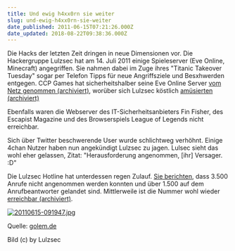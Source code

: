 ```yaml
---
title: Und ewig h4xx0rn sie weiter
slug: und-ewig-h4xx0rn-sie-weiter
date_published: 2011-06-15T07:21:26.000Z
date_updated: 2018-08-22T09:38:36.000Z
---
```


Die Hacks der letzten Zeit dringen in neue Dimensionen vor. Die Hackergruppe Lulzsec hat am 14. Juli 2011 einige Spieleserver (Eve Online, Minecraft) angegriffen. Sie nahmen dabei im Zuge ihres "Titanic Takeover Tuesday" sogar per Telefon Tipps für neue Angriffsziele und Besxhwerden entgegen. CCP Games hat sicherheitshalber seine Eve Online Server [vom Netz genommen (archiviert)](http://web.archive.org/web/20250905043545/https://twitter.com/), worüber sich Lulzsec köstlich [amüsierten (archiviert)](http://web.archive.org/web/20250905043545/https://twitter.com/)

Ebenfalls waren die Webserver des IT-Sicherheitsanbieters Fin Fisher, des Escapist Magazine und des Browserspiels League of Legends nicht erreichbar.

Sich über Twitter beschwerende User wurde schlichtweg verhöhnt. Einige 4chan Nutzer haben nun angekündigt Lulzsec zu jagen. Lulsec sieht das wohl eher gelassen, Zitat: "Herausforderung angenommen, [ihr] Versager. :D"

Die Lulzsec Hotline hat unterdessen regen Zulauf. [Sie berichten](http://twitter.com/#!/LulzSec/status/80737138882265088), dass 3.500 Anrufe nicht angenommen werden konnten und über 1.500 auf dem Anrufbeantworter gelandet sind. Mittlerweile ist die Nummer wohl wieder [erreichbar (archiviert)](http://web.archive.org/web/20250905043545/https://twitter.com/).

[![20110615-091947.jpg](//picdump.thafaker.de/2011/06/20110615-091947.jpg)](http://picdump.thafaker.de/2011/06/20110615-091947.jpg)

Quelle: [golem.de](http://www.golem.de/1106/84195.html)

Bild (c) by Lulzsec
